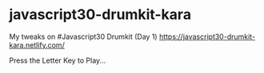 # javascript30-drumkit-kara
My tweaks on #Javascript30 Drumkit (Day 1)
https://javascript30-drumkit-kara.netlify.com/

Press the Letter Key to Play...
